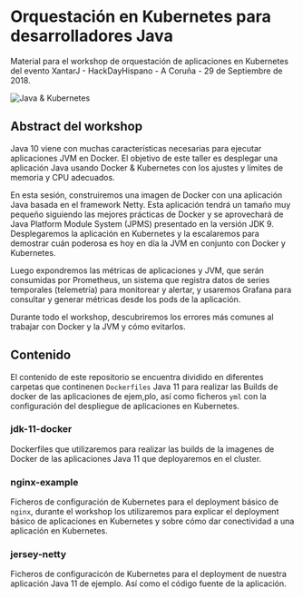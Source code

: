# Orquestación en Kubernetes para desarrolladores Java
Material para el workshop de orquestación de aplicaciones en Kubernetes del evento XantarJ - HackDayHispano - A Coruña - 29 de Septiembre de 2018.

![Java & Kubernetes](https://i.imgur.com/EOgEt5M.png)

## Abstract del workshop

Java 10 viene con muchas características necesarias para ejecutar aplicaciones JVM en Docker. El objetivo de este taller es desplegar una aplicación Java usando Docker & Kubernetes con los ajustes y límites de memoria y CPU adecuados.

En esta sesión, construiremos una imagen de Docker con una aplicación Java basada en el framework Netty. Esta aplicación tendrá un tamaño muy pequeño siguiendo las mejores prácticas de Docker y se aprovechará de Java Platform Module System (JPMS) presentado en la versión JDK 9. Desplegaremos la aplicación en Kubernetes y la escalaremos para demostrar cuán poderosa es hoy en día la JVM en conjunto con Docker y Kubernetes.

Luego expondremos las métricas de aplicaciones y JVM, que serán consumidas por Prometheus, un sistema que registra datos de series temporales (telemetría) para monitorear y alertar, y usaremos Grafana para consultar y generar métricas desde los pods de la aplicación.

Durante todo el workshop, descubriremos los errores más comunes al trabajar con Docker y la JVM y cómo evitarlos.

## Contenido
El contenido de este repositorio se encuentra dividido en diferentes carpetas que continenen `Dockerfiles` Java 11 para realizar las Builds de docker de las aplicaciones de ejem,plo, así como ficheros `yml` con la configuración del despliegue de aplicaciones en Kubernetes.

### jdk-11-docker
Dockerfiles que utilizaremos para realizar las builds de la imagenes de Docker de las aplicaciones Java 11 que deployaremos en el cluster.

### nginx-example
Ficheros de configuración de Kubernetes para el deployment básico de `nginx`, durante el workshop los utilizaremos para explicar el deployment básico de aplicaciones en Kubernetes y sobre cómo dar conectividad a una aplicación en Kubernetes.

### jersey-netty
Ficheros de configuracicón de Kubernetes para el deployment de nuestra aplicación Java 11 de ejemplo. Así como el código fuente de la aplicación.
